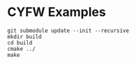 # CYFW Examples

    git submodule update --init --recursive
    mkdir build
    cd build
    cmake ../
    make
